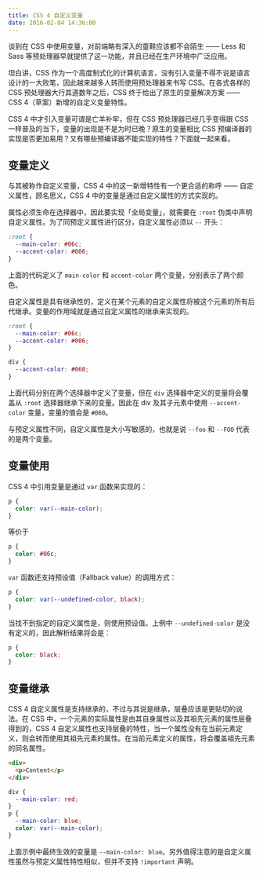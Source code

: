 ```yaml
---
title: CSS 4 自定义变量
date: 2016-02-04 14:36:00
---
```


谈到在 CSS 中使用变量，对前端略有深入的童鞋应该都不会陌生 —— Less 和 Sass 等预处理器早就提供了这一功能，并且已经在生产环境中广泛应用。

坦白讲，CSS 作为一个高度制式化的计算机语言，没有引入变量不得不说是语言设计的一大败笔，因此越来越多人转而使用预处理器来书写 CSS。在各式各样的 CSS 预处理器大行其道数年之后，CSS 终于给出了原生的变量解决方案 —— CSS 4（草案）新增的自定义变量特性。

CSS 4 中才引入变量可谓是亡羊补牢，但在 CSS 预处理器已经几乎变得跟 CSS 一样普及的当下，变量的出现是不是为时已晚？原生的变量相比 CSS 预编译器的实现是否更加易用？又有哪些预编译器不能实现的特性？下面就一起来看。

<!--more-->

## 变量定义

与其被称作自定义变量，CSS 4 中的这一新增特性有一个更合适的称呼 —— 自定义属性，顾名思义，CSS 4 中的变量是通过自定义属性的方式实现的。

属性必须生命在选择器中，因此要实现「全局变量」，就需要在 `:root` 伪类中声明自定义属性。为了同预定义属性进行区分，自定义属性必须以 `--` 开头：

```css
:root {
  --main-color: #06c;
  --accent-color: #006;
}
```

上面的代码定义了 `main-color` 和 `accent-color` 两个变量，分别表示了两个颜色。

自定义属性是具有继承性的，定义在某个元素的自定义属性将被这个元素的所有后代继承。变量的作用域就是通过自定义属性的继承来实现的。

```css
:root {
  --main-color: #06c;
  --accent-color: #006;
}

div {
  --accent-color: #060;
}
```

上面代码分别在两个选择器中定义了变量，但在 `div` 选择器中定义的变量将会覆盖从 `:root` 选择器继承下来的变量。因此在 div 及其子元素中使用 `--accent-color` 变量，变量的值会是 `#060`。

与预定义属性不同，自定义属性是大小写敏感的，也就是说 `--foo` 和 `--FOO` 代表的是两个变量。

## 变量使用

CSS 4 中引用变量是通过 `var` 函数来实现的：

```css
p {
  color: var(--main-color);
}
```

等价于

```css
p {
  color: #06c;
}
```

`var` 函数还支持预设值（Fallback value）的调用方式：

```css
p {
  color: var(--undefined-color, black);
}
```

当找不到指定的自定义属性是，则使用预设值。上例中 `--undefined-color` 是没有定义的，因此解析结果将会是：

```css
p {
  color: black;
}
```

## 变量继承

CSS 4 自定义属性是支持继承的，不过与其说是继承，层叠应该是更贴切的说法。在 CSS 中，一个元素的实际属性是由其自身属性以及其祖先元素的属性层叠得到的，CSS 4 自定义属性也支持层叠的特性，当一个属性没有在当前元素定义，则会转而使用其祖先元素的属性。在当前元素定义的属性，将会覆盖祖先元素的同名属性。

```html
<div>
  <p>Content</p>
</div>
```

```css
div {
  --main-color: red;
}
p {
  --main-color: blue;
  color: var(--main-color);
}
```

上面示例中最终生效的变量是 `--main-color: blue`。另外值得注意的是自定义属性虽然与预定义属性特性相似，但并不支持 `!important` 声明。
